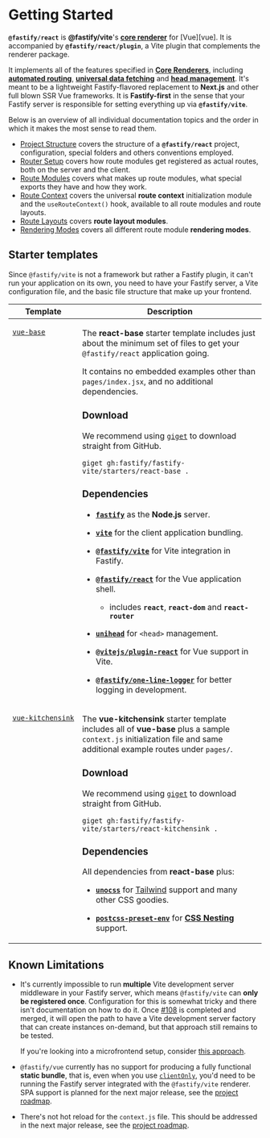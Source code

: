 <!--@include: ../guide/parts/links.md-->

# Getting Started

**`@fastify/react`** is **@fastify/vite**'s [**core renderer**](/guide/core-renderers) for [Vue][vue]. It is accompanied by **`@fastify/react/plugin`**, a Vite plugin that complements the renderer package.

It implements all of the features specified in [**Core Renderers**](/guide/core-renderers), including [**automated routing**](/vue/router-setup), [**universal data fetching**](/vue/route-modules#data-fetching) and [**head management**](/vue/route-modules#page-metadata). It's meant to be a lightweight Fastify-flavored replacement to **Next.js** and other full blown SSR Vue frameworks. It is **Fastify-first** in the sense that your Fastify server is responsible for setting everything up via **`@fastify/vite`**.

Below is an overview of all individual documentation topics and the order in which it makes the most sense to read them.

- [Project Structure](/vue/project-structure) covers the structure of a **`@fastify/react`** project, configuration, special folders and others conventions employed.
- [Router Setup](/vue/router-setup) covers how route modules get registered as actual routes, both on the server and the client.
- [Route Modules](/vue/route-modules) covers what makes up route modules, what special exports they have and how they work. 
- [Route Context](/vue/route-context) covers the universal **route context** initialization module and the `useRouteContext()` hook, available to all route modules and route layouts.
- [Route Layouts](/vue/route-layouts) covers **route layout modules**.
- [Rendering Modes](/vue/rendering-modes) covers all different route module **rendering modes**.

## Starter templates

Since `@fastify/vite` is not a framework but rather a Fastify plugin, it can't run your application on its own, you need to have your Fastify server, a Vite configuration file, and the basic file structure that make up your frontend.

<table>
<thead>
<tr>
<th>Template</th>
<th>Description</th>
</tr>
</thead>
<tbody>
<tr>
<td valign=top>

<a href="https://github.com/fastify/fastify-vite/tree/dev/starters/vue-base" target="_blank" rel="noreferrer"><code style="white-space: nowrap;">vue-base</code></a>


</td>
<td>

The **react-base** starter template includes just about the minimum set of files to get your `@fastify/react` application going. 

It contains no embedded examples other than `pages/index.jsx`, and no additional dependencies.

### Download

We recommend using [`giget`](https://github.com/unjs/giget) to download straight from GitHub.

`giget gh:fastify/fastify-vite/starters/react-base .`

### Dependencies

- [**`fastify`**](https://github.com/fastify/fastify) as the **Node.js** server.

- [**`vite`**](https://vitejs.dev/) for the client application bundling.

- [**`@fastify/vite`**](https://github.com/fastify/fastify-vite) for Vite integration in Fastify.

- [**`@fastify/react`**](https://github.com/fastify/fastify-vite/tree/dev/packages/fastify-vue) for the Vue application shell.
  - includes **`react`**, **`react-dom`** and **`react-router`**

- [**`unihead`**](https://github.com/galvez/unihead) for `<head>` management.

- [**`@vitejs/plugin-react`**](https://github.com/vitejs/vite-plugin-react) for Vue support in Vite.

- [**`@fastify/one-line-logger`**](https://github.com/fastify/one-line-logger) for better logging in development.

</td>
</tr>
<tr>
<td valign=top>

<a href="https://github.com/fastify/fastify-vite/tree/dev/starters/vue-kitchensink" target="_blank" rel="noreferrer"><code style="white-space: nowrap;">vue-kitchensink</code></a>

</td>
<td>

The **vue-kitchensink** starter template includes all of **vue-base** plus a sample `context.js` initialization file and same additional example routes under `pages/`.


### Download

We recommend using [`giget`](https://github.com/unjs/giget) to download straight from GitHub.

`giget gh:fastify/fastify-vite/starters/react-kitchensink .`

### Dependencies

All dependencies from **react-base** plus:

- [**`unocss`**](https://github.com/unocss/unocss) for [Tailwind](https://unocss.dev/presets/wind) support and many other CSS goodies.

- [**`postcss-preset-env`**](https://www.npmjs.com/package/postcss-preset-env) for [**CSS Nesting**](https://www.w3.org/TR/css-nesting-1/) support.

</td>
</tr>
</tbody>
</table>

## Known Limitations

- It's currently impossible to run **multiple** Vite development server middleware in your Fastify server, which means `@fastify/vite` can **only be registered once**. Configuration for this is somewhat tricky and there isn't documentation on how to do it. Once [#108](https://github.com/fastify/fastify-vite/pull/108) is completed and merged, it will open the path to have a Vite development server factory that can create instances on-demand, but that approach still remains to be tested.

  If you're looking into a microfrontend setup, consider [this approach](https://dev.to/getjv/react-micro-frontends-with-vite-5442).

- `@fastify/vue` currently has no support for producing a fully functional **static bundle**, that is, even when you use [`clientOnly`](/vue/rendering-modes#client-only), you'd need to be running the Fastify server integrated with the `@fastify/vite` renderer. SPA support is planned for the next major release, see the [project roadmap](/roadmap).

- There's not hot reload for the `context.js` file. This should be addressed in the next major release, see the [project roadmap](/roadmap).
